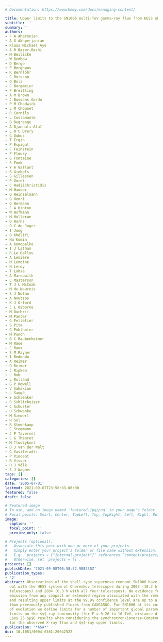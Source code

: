 ```yaml
---
# Documentation: https://wowchemy.com/docs/managing-content/

title: Upper limits to the SN1006 multi-TeV gamma-ray flux from HESS observations
subtitle: ''
summary: ''
authors:
- F A Aharonian
- A G Akhperjanian
- Klaus Michael Aye
- A R Bazer-Bachi
- M Beilicke
- W Benbow
- D Berge
- P Berghaus
- K Bernlöhr
- C Boisson
- O Bolz
- C Borgmeier
- F Breitling
- A M Brown
- J Bussons Gordo
- P M Chadwick
- L M Chounet
- R Cornils
- L Costamante
- B Degrange
- A Djannati-Ataı̈
- L O'C Drury
- G Dubus
- T Ergin
- P Espigat
- F Feinstein
- P Fleury
- G Fontaine
- S Funk
- Y A Gallant
- B Giebels
- S Gillessen
- P Goret
- C Hadjichristidis
- M Hauser
- G Heinzelmann
- G Henri
- G Hermann
- J A Hinton
- W Hofmann
- M Holleran
- D Horns
- O C de Jager
- I Jung
- B Khélifi
- Nu Komin
- A Konopelko
- I J Latham
- R Le Gallou
- A Lemière
- M Lemoine
- N Leroy
- T Lohse
- A Marcowith
- C Masterson
- T J L McComb
- M de Naurois
- S J Nolan
- A Noutsos
- K J Orford
- J L Osborne
- M Ouchrif
- M Panter
- G Pelletier
- S Pita
- G Pühlhofer
- M Punch
- B C Raubenheimer
- M Raue
- J Raux
- S M Rayner
- I Redondo
- A Reimer
- O Reimer
- J Ripken
- L Rob
- L Rolland
- G P Rowell
- V Sahakian
- L Saugé
- S Schlenker
- R Schlickeiser
- C Schuster
- U Schwanke
- M Siewert
- H Sol
- R Steenkamp
- C Stegmann
- J P Tavernet
- C G Théoret
- M Tluczykont
- D J van der Walt
- G Vasileiadis
- P Vincent
- B Visser
- H J Völk
- S J Wagner
tags: []
categories: []
date: '2005-07-01'
lastmod: 2021-09-07T23:58:33-06:00
featured: false
draft: false

# Featured image
# To use, add an image named `featured.jpg/png` to your page's folder.
# Focal points: Smart, Center, TopLeft, Top, TopRight, Left, Right, BottomLeft, Bottom, BottomRight.
image:
  caption: ''
  focal_point: ''
  preview_only: false

# Projects (optional).
#   Associate this post with one or more of your projects.
#   Simply enter your project's folder or file name without extension.
#   E.g. `projects = ["internal-project"]` references `content/project/deep-learning/index.md`.
#   Otherwise, set `projects = []`.
projects: []
publishDate: '2021-09-08T05:58:32.908235Z'
publication_types:
- '2'
abstract: Observations of the shell-type supernova remnant SN1006 have been carried
  out with the HESS system of Cherenkov telescopes during 2003 (18.2 h with two operating
  telescopes) and 2004 (6.3 h with all four telescopes). No evidence for TeV $γ$-ray
  emission from any compact or extended region associated with the remnant is seen
  and resulting upper limits at the 99.9% confidence level are up to a factor 10 lower
  than previously-published fluxes from CANGAROO. For SN1006 at its current epoch
  of evolution we define limits for a number of important global parameters. Upper
  limits on the $γ$-ray luminosity (for E = 0.26 to 10 TeV, distance d = 2 kpc) of
  L$γ$ 25 $μ$G results when considering the synchrotron/inverse-Compton framework
  for the observed X-ray flux and $γ$-ray upper limits.
publication: '*A&A*'
doi: 10.1051/0004-6361:20042522
---
```

